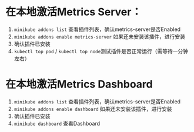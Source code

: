 # 在本地激活Metrics Server：
1. `minikube addons list` 查看插件列表，确认metrics-server是否Enabled
2. `minikube addons enable metrics-server` 如果还未安装该插件，进行安装
3. 确认插件已安装
4. `kubectl top pod` / `kubectl top node`测试插件是否正常运行（需等待一分钟左右）

# 在本地激活Metrics Dashboard
1. `minikube addons list` 查看插件列表，确认metrics-server是否Enabled
2. `minikube addons enable dashboard` 如果还未安装该插件，进行安装
3. 确认插件已安装
4. `minikube dashboard` 查看Dashboard